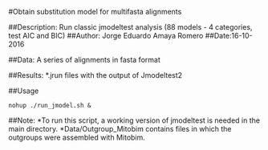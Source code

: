 #Obtain substitution model for multifasta alignments

##Description: Run classic jmodeltest analysis (88 models - 4 categories, test AIC and BIC)
##Author: Jorge Eduardo Amaya Romero
##Date:16-10-2016

##Data: 
A series of alignments in fasta format

##Results: 
*.jrun files with the output of Jmodeltest2

##Usage
```
nohup ./run_jmodel.sh &
```

##Note:
*To run this script, a working version of jmodeltest is needed in the main directory.
*Data/Outgroup_Mitobim contains files in which the outgroups were assembled with Mitobim.
